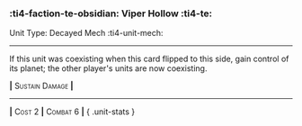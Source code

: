 ### :ti4-faction-te-obsidian: **Viper Hollow** :ti4-te:

Unit Type: Decayed Mech :ti4-unit-mech: 

---

If this unit was coexisting when this card flipped to this side, gain control of its planet; the other player's units are now coexisting.

__|__ <span style="font-variant:small-caps;">Sustain Damage</span> __|__

---

__|__ <span style="font-variant:small-caps;">Cost 2</span> __|__ <span style="font-variant:small-caps;">Combat 6</span> __|__
{ .unit-stats }
